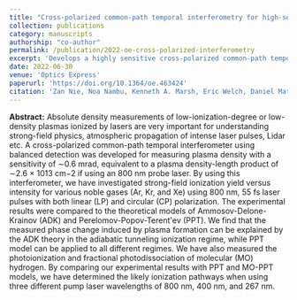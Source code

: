 ```yaml
---
title: "Cross-polarized common-path temporal interferometry for high-sensitivity strong-field ionization measurements"
collection: publications
category: manuscripts
authorship: "co-author"
permalink: /publication/2022-oe-cross-polarized-interferometry
excerpt: 'Develops a highly sensitive cross-polarized common-path temporal interferometer with balanced detection achieving ~0.6 mrad sensitivity for plasma density measurements, enabling comprehensive verification of strong-field ionization models across multiple regimes and gas types.'
date: 2022-06-30
venue: 'Optics Express'
paperurl: 'https://doi.org/10.1364/oe.463424'
citation: 'Zan Nie, Noa Nambu, Kenneth A. Marsh, Eric Welch, Daniel Matteo, Chaojie Zhang, Yipeng Wu, Serguei Patchkovskii, Felipe Morales, Olga Smirnova, Chan Joshi, "Cross-polarized common-path temporal interferometry for high-sensitivity strong-field ionization measurements," <i>Opt. Express</i> 30, 25696–25706 (2022).'
---
```


**Abstract:** Absolute density measurements of low-ionization-degree or low-density plasmas ionized by lasers are very important for understanding strong-field physics, atmospheric propagation of intense laser pulses, Lidar etc. A cross-polarized common-path temporal interferometer using balanced detection was developed for measuring plasma density with a sensitivity of ∼0.6 mrad, equivalent to a plasma density-length product of ∼2.6 × 1013 cm−2 if using an 800 nm probe laser. By using this interferometer, we have investigated strong-field ionization yield versus intensity for various noble gases (Ar, Kr, and Xe) using 800 nm, 55 fs laser pulses with both linear (LP) and circular (CP) polarization. The experimental results were compared to the theoretical models of Ammosov-Delone-Krainov (ADK) and Perelomov-Popov-Terent'ev (PPT). We find that the measured phase change induced by plasma formation can be explained by the ADK theory in the adiabatic tunneling ionization regime, while PPT model can be applied to all different regimes. We have also measured the photoionization and fractional photodissociation of molecular (MO) hydrogen. By comparing our experimental results with PPT and MO-PPT models, we have determined the likely ionization pathways when using three different pump laser wavelengths of 800 nm, 400 nm, and 267 nm.
